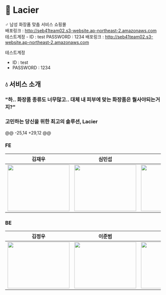 # 🧴 Lacier
♂️ 남성 화장품 맞춤 서비스 쇼핑몰<br/>
배포링크 : http://seb41team02.s3-website.ap-northeast-2.amazonaws.com
테스트계정 - ID : test PASSWORD : 1234
배포링크 : http://seb41team02.s3-website.ap-northeast-2.amazonaws.com  

테스트계정 <br>
- ID : test  <br>
- PASSWORD : 1234

## 💧 서비스 소개
### "하.. 화장품 종류도 너무많고.. 대체 내 피부에 맞는 화장품은 뭘사야되는거지?"
### 고민하는 당신을 위한 최고의 솔루션, Lacier
@@ -25,14 +29,12 @@
### FE
|김재우|심민섭|🏅임경인|
|:----:|:----:|:----:|
| <img src ="https://user-images.githubusercontent.com/77481223/215247989-d939f732-72a5-4cce-806f-550a0c21dc15.jpg" width = "200" height="150"/> | <img src ="https://user-images.githubusercontent.com/77481223/215248006-047d1e9c-03ee-4972-a7d6-83a3592e3e9b.jpeg" width = "200" height="150"/> | <img src ="https://user-images.githubusercontent.com/77481223/215248015-d0f094a7-c425-414e-9239-68aad5b91395.jpeg" width = "200" height="150"/> |


### BE
|김정우|이준범|주성천|
|:----:|:----:|:----:|
| <img src ="https://user-images.githubusercontent.com/77481223/215248138-3951b29b-9859-4f12-a1ce-a865102dffe7.jpg" width = "200" height="150"/> | <img src ="https://user-images.githubusercontent.com/77481223/215248168-99e1c34f-d2af-4f25-82ac-374ea972b6e6.jpg" width = "200" height="150"/> | <img src ="https://user-images.githubusercontent.com/77481223/215248134-529e3585-f3b1-4f7d-ac3b-2b1fb4e8b6cb.jpeg" width = "200" height="150"/> |
